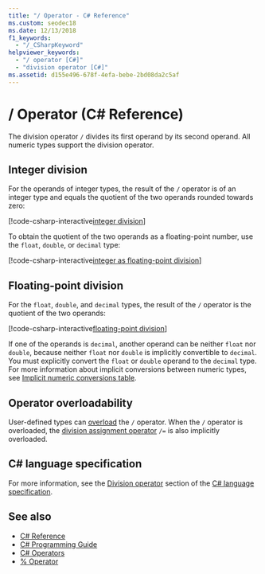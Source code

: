 ```yaml
---
title: "/ Operator - C# Reference"
ms.custom: seodec18
ms.date: 12/13/2018
f1_keywords: 
  - "/_CSharpKeyword"
helpviewer_keywords: 
  - "/ operator [C#]"
  - "division operator [C#]"
ms.assetid: d155e496-678f-4efa-bebe-2bd08da2c5af
---
```

# / Operator (C# Reference)

The division operator `/` divides its first operand by its second operand. All numeric types support the division operator.

## Integer division

For the operands of integer types, the result of the `/` operator is of an integer type and equals the quotient of the two operands rounded towards zero:

[!code-csharp-interactive[integer division](~/samples/snippets/csharp/language-reference/operators/DivisionExamples.cs#Integer)]

To obtain the quotient of the two operands as a floating-point number, use the `float`, `double`, or `decimal` type:

[!code-csharp-interactive[integer as floating-point division](~/samples/snippets/csharp/language-reference/operators/DivisionExamples.cs#IntegerAsFloatingPoint)]

## Floating-point division

For the `float`, `double`, and `decimal` types, the result of the `/` operator is the quotient of the two operands:

[!code-csharp-interactive[floating-point division](~/samples/snippets/csharp/language-reference/operators/DivisionExamples.cs#FloatingPoint)]

If one of the operands is `decimal`, another operand can be neither `float` nor `double`, because neither `float` nor `double` is implicitly convertible to `decimal`. You must explicitly convert the `float` or `double` operand to the `decimal` type. For more information about implicit conversions between numeric types, see [Implicit numeric conversions table](../keywords/implicit-numeric-conversions-table.md).

## Operator overloadability

User-defined types can [overload](../keywords/operator.md) the `/` operator. When the `/` operator is overloaded, the [division assignment operator](division-assignment-operator.md) `/=` is also implicitly overloaded.

## C# language specification

For more information, see the [Division operator](~/_csharplang/spec/expressions.md#division-operator) section of the [C# language specification](../language-specification/index.md).

## See also

- [C# Reference](../index.md)
- [C# Programming Guide](../../programming-guide/index.md)
- [C# Operators](index.md)
- [% Operator](remainder-operator.md)
